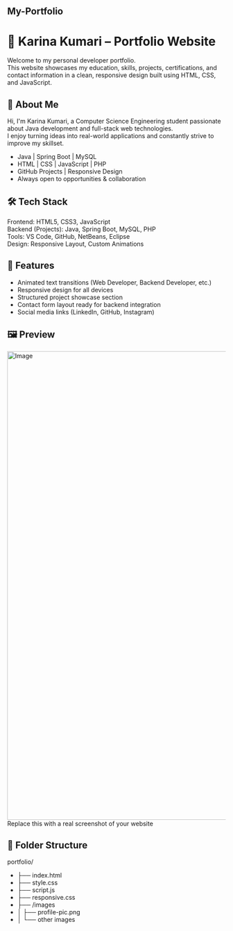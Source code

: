 ## My-Portfolio
# 💼 Karina Kumari – Portfolio Website

Welcome to my personal developer portfolio.  
This website showcases my education, skills, projects, certifications, and contact information in a clean, responsive design built using HTML, CSS, and JavaScript.

## 🚀 About Me

Hi, I'm Karina Kumari, a Computer Science Engineering student passionate about Java development and full-stack web technologies.  
I enjoy turning ideas into real-world applications and constantly strive to improve my skillset.

- Java | Spring Boot | MySQL  
- HTML | CSS | JavaScript | PHP  
- GitHub Projects | Responsive Design  
- Always open to opportunities & collaboration  

## 🛠 Tech Stack

Frontend: HTML5, CSS3, JavaScript  
Backend (Projects): Java, Spring Boot, MySQL, PHP  
Tools: VS Code, GitHub, NetBeans, Eclipse  
Design: Responsive Layout, Custom Animations  

## 📌 Features

- Animated text transitions (Web Developer, Backend Developer, etc.)
- Responsive design for all devices
- Structured project showcase section
- Contact form layout ready for backend integration
- Social media links (LinkedIn, GitHub, Instagram)

## 🖼️ Preview
<img width="1920" height="1080" alt="Image" src="https://github.com/user-attachments/assets/d8746cfd-4034-4384-9ba6-194cf26a9ed8" />
Replace this with a real screenshot of your website

## 📁 Folder Structure
portfolio/
- ├── index.html
- ├── style.css
- ├── script.js
- ├── responsive.css
- ├── /images
- │ ├── profile-pic.png
- │ └── other images


